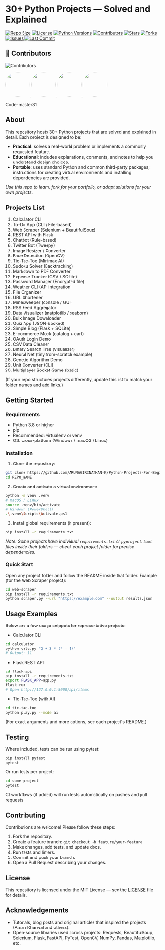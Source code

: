 # 30+ Python Projects — Solved and Explained

[![Repo Size](https://img.shields.io/github/repo-size/ARUNAGIRINATHAN-K/Python-Projects-For-Beginners-and-Advanced-Level?color=blue)](https://github.com/ARUNAGIRINATHAN-K/Python-Projects-For-Beginners-and-Advanced-Level)
[![License](https://img.shields.io/github/license/ARUNAGIRINATHAN-K/Python-Projects-For-Beginners-and-Advanced-Level?color=green)](LICENSE)
[![Python Versions](https://img.shields.io/badge/python-3.8%2B-blue.svg)](https://www.python.org/)
[![Contributors](https://img.shields.io/github/contributors/ARUNAGIRINATHAN-K/Python-Projects-For-Beginners-and-Advanced-Level)](https://github.com/ARUNAGIRINATHAN-K/Python-Projects-For-Beginners-and-Advanced-Level/graphs/contributors)
[![Stars](https://img.shields.io/github/stars/ARUNAGIRINATHAN-K/Python-Projects-For-Beginners-and-Advanced-Level?style=social)](https://github.com/ARUNAGIRINATHAN-K/Python-Projects-For-Beginners-and-Advanced-Level/stargazers)
[![Forks](https://img.shields.io/github/forks/ARUNAGIRINATHAN-K/Python-Projects-For-Beginners-and-Advanced-Level?style=social)](https://github.com/ARUNAGIRINATHAN-K/Python-Projects-For-Beginners-and-Advanced-Level/network/members)
[![Issues](https://img.shields.io/github/issues/ARUNAGIRINATHAN-K/Python-Projects-For-Beginners-and-Advanced-Level)](https://github.com/ARUNAGIRINATHAN-K/Python-Projects-For-Beginners-and-Advanced-Level/issues)
[![Last Commit](https://img.shields.io/github/last-commit/ARUNAGIRINATHAN-K/Python-Projects-For-Beginners-and-Advanced-Level)](https://github.com/ARUNAGIRINATHAN-K/Python-Projects-For-Beginners-and-Advanced-Level/commits/main)

## 👥 Contributors

![Contributors](https://img.shields.io/github/contributors/ARUNAGIRINATHAN-K/Python-Projects-For-Beginners-and-Advanced-Level?color=blue)

  <a href="https://github.com/ARUNAGIRINATHAN-K">
    <img src="https://avatars.githubusercontent.com/ARUNAGIRINATHAN-K" width="80" style="border-radius:50%;" />
  </a>
  
  <a href="https://github.com/GOPIKRISHNAN-S-15">
    <img src="https://avatars.githubusercontent.com/GOPIKRISHNAN-S-15" width="80" style="border-radius:50%;" />
  </a>
  
  <a href="https://github.com/Aakash02A">
    <img src="https://avatars.githubusercontent.com/Aakash02A" width="80" style="border-radius:50%;" />
  </a>

   <a href="https://github.com/Code-master31">
    <img src="https://avatars.githubusercontent.com/Code-master31" width="80" style="border-radius:50%;" />
  </a>



Code-master31
<br>


## About
This repository hosts 30+ Python projects that are solved and explained in detail. Each project is designed to be:
- **Practical**: solves a real-world problem or implements a commonly requested feature.
- **Educational**: includes explanations, comments, and notes to help you understand design choices.
- **Portable**: uses standard Python and common third-party packages; instructions for creating virtual environments and installing dependencies are provided.

_Use this repo to learn, fork for your portfolio, or adapt solutions for your own projects._

## Projects List


1. Calculator CLI
2. To-Do App (CLI / File-based)
3. Web Scraper (Selenium + BeautifulSoup)
4. REST API with Flask
5. Chatbot (Rule-based)
6. Twitter Bot (Tweepy)
7. Image Resizer / Converter
8. Face Detection (OpenCV)
9. Tic-Tac-Toe (Minimax AI)
10. Sudoku Solver (Backtracking)
11. Markdown to PDF Converter
12. Expense Tracker (CSV / SQLite)
13. Password Manager (Encrypted file)
14. Weather CLI (API integration)
15. File Organizer
16. URL Shortener
17. Minesweeper (console / GUI)
18. RSS Feed Aggregator
19. Data Visualizer (matplotlib / seaborn)
20. Bulk Image Downloader
21. Quiz App (JSON-backed)
22. Simple Blog (Flask + SQLite)
23. E-commerce Mock (catalog + cart)
24. OAuth Login Demo
25. CSV Data Cleaner
26. Binary Search Tree (visualizer)
27. Neural Net (tiny from-scratch example)
28. Genetic Algorithm Demo
29. Unit Converter (CLI)
30. Multiplayer Socket Game (basic)

(If your repo structures projects differently, update this list to match your folder names and add links.)

## Getting Started

### Requirements
- Python 3.8 or higher
- pip
- Recommended: virtualenv or venv
- OS: cross-platform (Windows / macOS / Linux)

### Installation
1. Clone the repository:
```bash
git clone https://github.com/ARUNAGIRINATHAN-K/Python-Projects-For-Beginners-and-Advanced-Level.git
cd REPO_NAME
```

2. Create and activate a virtual environment:
```bash
python -m venv .venv
# macOS / Linux
source .venv/bin/activate
# Windows (PowerShell)
.\.venv\Scripts\Activate.ps1
```

3. Install global requirements (if present):
```bash
pip install -r requirements.txt
```

_Note: Some projects have individual `requirements.txt` or `pyproject.toml` files inside their folders — check each project folder for precise dependencies._

### Quick Start
Open any project folder and follow the README inside that folder. Example (for the Web Scraper project):
```bash
cd web-scraper
pip install -r requirements.txt
python scraper.py --url "https://example.com" --output results.json
```

## Usage Examples
Below are a few usage snippets for representative projects:

- Calculator CLI
```bash
cd calculator
python calc.py "2 + 3 * (4 - 1)"
# Output: 11
```

- Flask REST API
```bash
cd flask-api
pip install -r requirements.txt
export FLASK_APP=app.py
flask run
# Open http://127.0.0.1:5000/api/items
```

- Tic-Tac-Toe (with AI)
```bash
cd tic-tac-toe
python play.py --mode ai
```

(For exact arguments and more options, see each project's README.)

## Testing
Where included, tests can be run using pytest:
```bash
pip install pytest
pytest
```
Or run tests per project:
```bash
cd some-project
pytest
```
CI workflows (if added) will run tests automatically on pushes and pull requests.

## Contributing
Contributions are welcome! Please follow these steps:
1. Fork the repository.
2. Create a feature branch: `git checkout -b feature/your-feature`
3. Make changes, add tests, and update docs.
4. Run tests and linters.
5. Commit and push your branch.
6. Open a Pull Request describing your changes.

## License
This repository is licensed under the MIT License — see the [LICENSE](LICENSE) file for details.

## Acknowledgements
- Tutorials, blog posts and original articles that inspired the projects (Aman Kharwal and others).
- Open-source libraries used across projects: Requests, BeautifulSoup, Selenium, Flask, FastAPI, PyTest, OpenCV, NumPy, Pandas, Matplotlib, etc.
